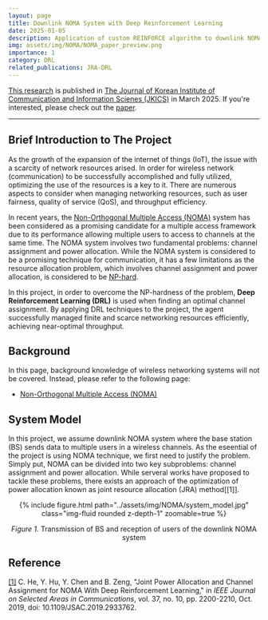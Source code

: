 ```yaml
---
layout: page
title: Downlink NOMA System with Deep Reinforcement Learning
date: 2025-01-05
description: Application of custom REINFORCE algorithm to downlink NOMA system
img: assets/img/NOMA/NOMA_paper_preview.png
importance: 1
category: DRL
related_publications: JRA-DRL
---
```


[This research](https://github.com/3seoksw/Downlink-NOMA-with-RL) is published in [The Journal of Korean Institute of Communication and Information Scienes (JKICS)](https://journal.kics.or.kr/) in March 2025.
If you're interested, please check out the [paper](https://journal.kics.or.kr/digital-library/102248).

---

## Brief Introduction to The Project

As the growth of the expansion of the internet of things (IoT), the issue with a scarcity of network resources arised.
In order for wireless network (communication) to be successfully accomplished and fully utilized, optimizing the use of the resources is a key to it.
There are numerous aspects to consider when managing networking resources, such as user fairness, quality of service (QoS), and throughput efficiency.

In recent years, the [Non-Orthogonal Multiple Access (NOMA)](https://3seoksw.github.io/blog/2024/NOMA-background/) system has been considered as a promising candidate for a multiple access framework due to its performance allowing multiple users to access to channels at the same time.
The NOMA system involves two fundamental problems: channel assignment and power allocation.
While the NOMA system is considered to be a promising technique for communication, it has a few limitations as the resource allocation problem, which involves channel assignment and power allocation, is considered to be [NP-hard](https://en.wikipedia.org/wiki/NP-hardness).

In this project, in order to overcome the NP-hardness of the problem, **Deep Reinforcement Learning (DRL)** is used when finding an optimal channel assignment.
By applying DRL techniques to the project, the agent successfully managed finite and scarce networking resources efficiently, achieving near-optimal throughput.

## Background

In this page, background knowledge of wireless networking systems will not be covered.
Instead, please refer to the following page:

- [Non-Orthogonal Multiple Access (NOMA)](https://3seoksw.github.io/blog/2025/NOMA-background/)

## System Model

In this project, we assume downlink NOMA system where the base station (BS) sends data to multiple users in a wireless channels.
As the eseential of the project is using NOMA technique, we first need to justify the problem.
Simply put, NOMA can be divided into two key subproblems: channel assignment and power allocation.
While serveral works have proposed to tackle these problems, there exists an approach of the optimization of power allocation known as joint resource allocation (JRA) method[[1]].

<div align="center">
    {% include figure.html path="../assets/img/NOMA/system_model.jpg" class="img-fluid rounded z-depth-1" zoomable=true %}
</div>

<p align="center">
    <i>Figure 1.</i>
    Transmission of BS and reception of users of the downlink NOMA system
</p>

## Reference

<a id="1" href="https://ieeexplore.ieee.org/document/8790780">[1]</a>
C. He, Y. Hu, Y. Chen and B. Zeng, "Joint Power Allocation and Channel Assignment for NOMA With Deep Reinforcement Learning," in
<i>IEEE Journal on Selected Areas in Communications</i>,
vol. 37, no. 10, pp. 2200-2210, Oct. 2019, doi: 10.1109/JSAC.2019.2933762.
